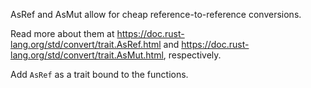 

AsRef and AsMut allow for cheap reference-to-reference conversions.

Read more about them at https://doc.rust-lang.org/std/convert/trait.AsRef.html
and https://doc.rust-lang.org/std/convert/trait.AsMut.html, respectively.

<div class="hint">Add <code>AsRef</code> as a trait bound to the functions.</div>